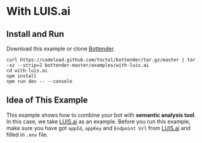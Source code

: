 # With LUIS.ai

## Install and Run

Download this example or clone [Bottender](https://github.com/Yoctol/bottender).

```
curl https://codeload.github.com/Yoctol/bottender/tar.gz/master | tar -xz --strip=2 bottender-master/examples/with-luis.ai
cd with-luis.ai
npm install
npm run dev -- --console
```

## Idea of This Example

This example shows how to combine your bot with **semantic analysis tool**. In
this case, we take [LUIS.ai](https://www.luis.ai/) as an example. Before you run
this example, make sure you have got `appId`, `appKey` and `Endpoint Url` from
[LUIS.ai](https://www.luis.ai/) and filled in `.env` file.
